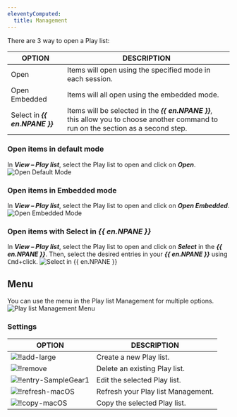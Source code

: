 ```yaml
---
eleventyComputed:
  title: Management
---
```

There are 3 way to open a Play list:

| OPTION                         | DESCRIPTION                                               |
|--------------------------------|-----------------------------------------------------------|
| Open                           | Items will open using the specified mode in each session. |
| Open Embedded                  | Items will all open using the embedded mode.              |
| Select in ***{{ en.NPANE }}*** | Items will be selected in the ***{{ en.NPANE }}***, this allow you to choose another command to run on the section as a second step. |

### Open items in default mode
In ***View – Play list***, select the Play list to open and click on ***Open***.
![Open Default Mode](https://cdnweb.devolutions.net/docs/en/rdm/mac/clip10115.png)

### Open items in Embedded mode
In ***View – Play list***, select the Play list to open and click on ***Open Embedded***.
![Open Embedded Mode](https://cdnweb.devolutions.net/docs/en/rdm/mac/clip10116.png)

### Open items with Select in ***{{ en.NPANE }}***
In ***View – Play list***, select the Play list to open and click on ***Select*** in the ***{{ en.NPANE }}***. Then, select the desired entries in your ***{{ en.NPANE }}*** using <kbd>Cmd</kbd>+click.
![Select in ***{{ en.NPANE }}***](https://cdnweb.devolutions.net/docs/en/rdm/mac/clip10117.png)

## Menu
You can use the menu in the Play list Management for multiple options.
![Play list Management Menu](https://cdnweb.devolutions.net/docs/en/rdm/mac/clip10118.png)

### Settings
| OPTION                                                                                         | DESCRIPTION                        |
|------------------------------------------------------------------------------------------------|------------------------------------|
| ![!!add-large](https://cdnweb.devolutions.net/docs/common/add-large.png)                 | Create a new Play list.            |
| ![!!remove](https://cdnweb.devolutions.net/docs/common/remove.png)                       | Delete an existing Play list.      |
| ![!!entry-SampleGear1](https://cdnweb.devolutions.net/docs/common/entry-SampleGear1.png) | Edit the selected Play list.       |
| ![!!refresh-macOS](https://cdnweb.devolutions.net/docs/common/refresh-macOS.png)         | Refresh your Play list Management. |
| ![!!copy-macOS](https://cdnweb.devolutions.net/docs/common/copy-macOS.png)               | Copy the selected Play list.       |
